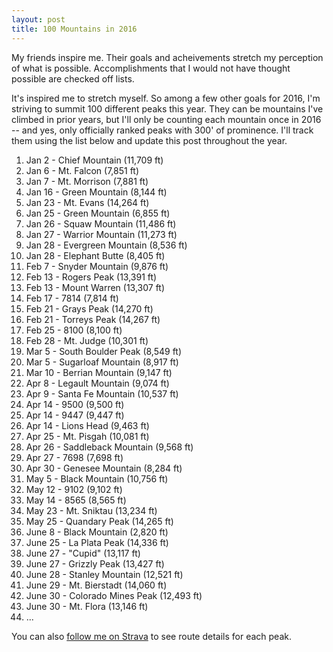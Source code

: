 ```yaml
---
layout: post
title: 100 Mountains in 2016
---
```


My friends inspire me. Their goals and acheivements stretch my perception of what is possible. Accomplishments that I would not have thought possible are checked off lists.

It's inspired me to stretch myself. So among a few other goals for 2016, I'm striving to summit 100 different peaks this year. They can be mountains I've climbed in prior years, but I'll only be counting each mountain once in 2016 -- and yes, only officially ranked peaks with 300' of prominence. I'll track them using the list below and update this post throughout the year.

1. Jan 2 - Chief Mountain (11,709 ft)
2. Jan 6 - Mt. Falcon (7,851 ft)
3. Jan 7 - Mt. Morrison (7,881 ft)
4. Jan 16 - Green Mountain (8,144 ft)
5. Jan 23 - Mt. Evans (14,264 ft)
6. Jan 25 - Green Mountain (6,855 ft)
7. Jan 26 - Squaw Mountain (11,486 ft)
8. Jan 27 - Warrior Mountain (11,273 ft)
9. Jan 28 - Evergreen Mountain (8,536 ft)
10. Jan 28 - Elephant Butte (8,405 ft)
11. Feb 7 - Snyder Mountain (9,876 ft)
12. Feb 13 - Rogers Peak (13,391 ft)
13. Feb 13 - Mount Warren (13,307 ft)
14. Feb 17 - 7814 (7,814 ft)
15. Feb 21 - Grays Peak (14,270 ft)
16. Feb 21 - Torreys Peak (14,267 ft)
17. Feb 25 - 8100 (8,100 ft)
18. Feb 28 - Mt. Judge (10,301 ft)
19. Mar 5 - South Boulder Peak (8,549 ft)
20. Mar 5 - Sugarloaf Mountain (8,917 ft)
21. Mar 10 - Berrian Mountain (9,147 ft)
22. Apr 8 - Legault Mountain (9,074 ft)
23. Apr 9 - Santa Fe Mountain (10,537 ft)
24. Apr 14 - 9500 (9,500 ft)
25. Apr 14 - 9447 (9,447 ft)
26. Apr 14 - Lions Head (9,463 ft)
27. Apr 25 - Mt. Pisgah (10,081 ft)
28. Apr 26 - Saddleback Mountain (9,568 ft)
29. Apr 27 - 7698 (7,698 ft)
30. Apr 30 - Genesee Mountain (8,284 ft)
31. May 5 - Black Mountain (10,756 ft)
32. May 12 - 9102 (9,102 ft)
33. May 14 - 8565 (8,565 ft)
34. May 23 - Mt. Sniktau (13,234 ft)
35. May 25 - Quandary Peak (14,265 ft)
36. June 8 - Black Mountain (2,820 ft)
37. June 25 - La Plata Peak (14,336 ft)
38. June 27 - "Cupid" (13,117 ft)
39. June 27 - Grizzly Peak (13,427 ft)
40. June 28 - Stanley Mountain (12,521 ft)
41. June 29 - Mt. Bierstadt (14,060 ft)
42. June 30 - Colorado Mines Peak (12,493 ft)
43. June 30 - Mt. Flora (13,146 ft)
44. ...

You can also [follow me on Strava](https://www.strava.com/athletes/149867) to see route details for each peak.
